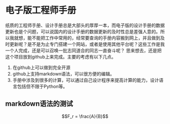 # 电子版工程师手册
纸质的工程师手册、设计手册总是大部头的厚厚一本，而电子版的设计手册的数据更新也是个问题，可以说国内的设计手册的数据更新的及时性总是差强人意的。所以我就想，能不能把工作中常用的，经常要查询的手册内容搬到网上，并且做到及时更新呢？是不是为止专门搭建一个网站，或者是使用其他平台呢？这些工作是我一个人完成，还是可以召唤一批志同道合的同志一直奋斗呢？
思来想去，还是把这个项目放到github上来完成。主要的考虑有以下几点。
1. 在github上可以做到完全开源
2. github上支持markdown语法，可以很方便的编辑。
3. 手册中涉及到很多的计算，可以通过自己设计程序来提高计算的能力，设计语言包括但不限于Python等。

## markdown语法的测试
$$F_r = \frac{A}{B}$$
